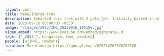 ```yaml
---
layout: post
title: Makalidurga Trek
description: Embarked this trek with 2 pals 🚶‍♂️☀️. Initially basked in sunny vibes, but nature's whims unveiled a dramatic transformation 🌧️🌌. The rainy sky added a majestic touch to our adventure, creating an awe-inspiring spectacle at the summit! 🏞️
date: 2023-09-16 08:00:00 +0530
image: "/images/2023/IMG_20230916_101150.jpg"
video_embed: https://www.youtube.com/embed/gghgYaYeG_M
tags: ["_2023_", bangalore, bmw, pending]
people: [ujjwal, umakant]
location: Makalidurga[https://goo.gl/maps/6Z6Z1XZ6Z6Z6Z6Z6Z6
---
```

